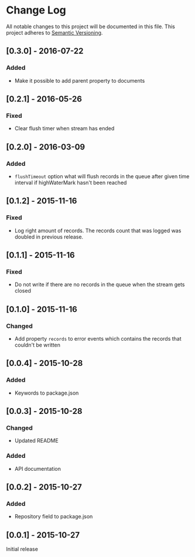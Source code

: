 # Change Log
All notable changes to this project will be documented in this file.
This project adheres to [Semantic Versioning](http://semver.org/).

## [0.3.0] - 2016-07-22
### Added
- Make it possible to add parent property to documents

## [0.2.1] - 2016-05-26
### Fixed
- Clear flush timer when stream has ended

## [0.2.0] - 2016-03-09
### Added
- `flushTimeout` option what will flush records in the queue after
  given time interval if highWaterMark hasn't been reached

## [0.1.2] - 2015-11-16
### Fixed
- Log right amount of records. The records count that was logged was
  doubled in previous release.

## [0.1.1] - 2015-11-16
### Fixed
- Do not write if there are no records in the queue when the stream gets closed

## [0.1.0] - 2015-11-16
### Changed
- Add property `records` to error events which contains the records
  that couldn't be written

## [0.0.4] - 2015-10-28
### Added
- Keywords to package.json

## [0.0.3] - 2015-10-28
### Changed
- Updated README

### Added
- API documentation

## [0.0.2] - 2015-10-27
### Added
- Repository field to package.json

## [0.0.1] - 2015-10-27

Initial release

